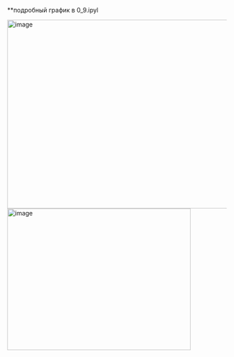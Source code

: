 **подробный график в 0_9.ipyl


<img width="617" height="433" alt="image" src="https://github.com/user-attachments/assets/dc537177-7027-4c6e-965c-0f0826620073" />


<img width="421" height="325" alt="image" src="https://github.com/user-attachments/assets/5bb85eab-1079-4995-a27c-ca559b0ae679" />
